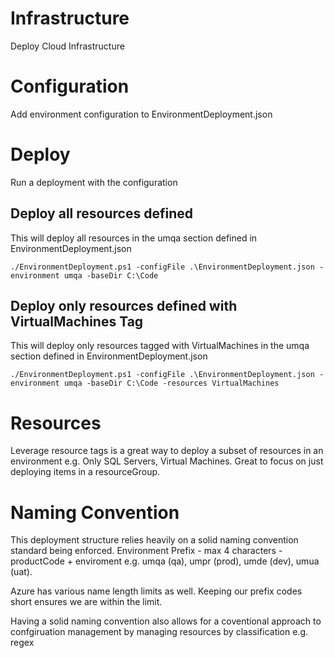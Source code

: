 # Infrastructure
Deploy Cloud Infrastructure

# Configuration
Add environment configuration to EnvironmentDeployment.json

# Deploy
Run a deployment with the configuration
  ## Deploy all resources defined
  This will deploy all resources in the umqa section defined in EnvironmentDeployment.json
  ```
  ./EnvironmentDeployment.ps1 -configFile .\EnvironmentDeployment.json -environment umqa -baseDir C:\Code
   ```
  ## Deploy only resources defined with VirtualMachines Tag
  This will deploy only resources tagged with VirtualMachines in the umqa section defined in EnvironmentDeployment.json
  ```
  ./EnvironmentDeployment.ps1 -configFile .\EnvironmentDeployment.json -environment umqa -baseDir C:\Code -resources VirtualMachines
  ```

# Resources
Leverage resource tags is a great way to deploy a subset of resources in an environment e.g. Only SQL Servers, Virtual Machines. Great to focus on just deploying items in a resourceGroup.

# Naming Convention
This deployment structure relies heavily on a solid naming convention standard being enforced.
Environment Prefix - max 4 characters - productCode + enviroment e.g. umqa (qa), umpr (prod), umde (dev), umua (uat).

Azure has various name length limits as well. Keeping our prefix codes short ensures we are within the limit.

Having a solid naming convention also allows for a coventional approach to confgiruation management by managing resources by classification e.g. regex
